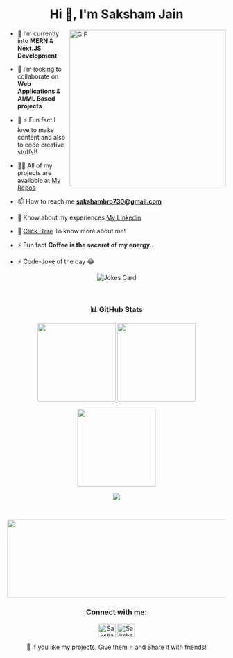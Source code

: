 
<h1 align="center">Hi 👋, I'm Saksham Jain</h1>


<img align="right" alt="GIF" src="https://raw.githubusercontent.com/rahul-jha98/rahul-jha98/main/techstack.gif"  width="360px"/>
</img>

- 🌱 I’m currently into **MERN & Next.JS Development**

- 👯 I’m looking to collaborate on **Web Applications & AI/ML Based projects**

- 🥇 ⚡ Fun fact I love to make content and also to code creative stuffs!! 

- 👨‍💻 All of my projects are available at [My Repos](https://github.com/Sakshamjain98?tab=repositories)

- 📫 How to reach me **sakshambro730@gmail.com**

- 📄 Know about my experiences [My Linkedin](https://www.linkedin.com/in/sakshamjain007/)

- 🚀 [Click Here](https://sakshamjain.xyz) To know more about me!

- ⚡ Fun fact **Coffee is the seceret of my energy..**

- ⚡ Code-Joke of the day 😂
<div align="center">
  
![Jokes Card](https://readme-jokes.vercel.app/api)
</div>

<br>
<h3 align="center"> 📊 GitHub Stats </h3>

<p align="center">
  <a href="https://github.com/Sakshamjain98">
    <img height="180em" src="https://github-readme-stats-eight-theta.vercel.app/api?username=Sakshamjain98&show_icons=true&theme=algolia&include_all_commits=true&count_private=true"/>
    <img height="180em" src="https://github-readme-stats-eight-theta.vercel.app/api/top-langs/?username=Sakshamjain98&layout=compact&langs_count=8&theme=algolia"/>
  </a>
</p>

<p align="center">
  <a href="https://github.com/Sakshamjain98">
    <img height="180em" src="https://github-readme-streak-stats.herokuapp.com/?user=Sakshamjain98&theme=tokyonight"/>
  </a>
</p>

<p align="center">
  <a href="https://github.com/Sakshamjain98">
    <img src="https://github-profile-trophy.vercel.app/?username=Sakshamjain98&theme=onedark&margin-w=15&margin-h=15&row=1&column=7"/>
  </a>
</p>

  <br>
  
  
  
 </div>

<div align="center">

<p align="center"><img src="https://cdn.edu.buncee.com/rackspace/bnc-assets/animations/b7b0e81603cc2b33d502bb8e6280c096/859/1428011701_wavesbyyuki_01.gif" height="180" width="700" ></img></p>

<h3 align="center">Connect with me:</h3>
<p align="center">
<a href="https://linkedin.com/in/sakshamjain007" target="blank"><img align="center" src="https://raw.githubusercontent.com/rahuldkjain/github-profile-readme-generator/master/src/images/icons/Social/linked-in-alt.svg" alt="Sakshamjain98" height="30" width="40" /></a>
<a href="https://instagram.com/itz_saksham_jain_007" target="blank"><img align="center" src="https://raw.githubusercontent.com/rahuldkjain/github-profile-readme-generator/master/src/images/icons/Social/instagram.svg" alt="Sakshamjain98" height="30" width="40" /></a> 
<p align="center">💙 If you like my projects, Give them ⭐ and Share it with friends!</p>
</p>

